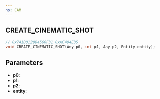 ```yaml
---
ns: CAM
---
```

## CREATE_CINEMATIC_SHOT

```c
// 0x741B0129D4560F31 0xAC494E35
void CREATE_CINEMATIC_SHOT(Any p0, int p1, Any p2, Entity entity);
```


## Parameters
* **p0**: 
* **p1**: 
* **p2**: 
* **entity**: 

